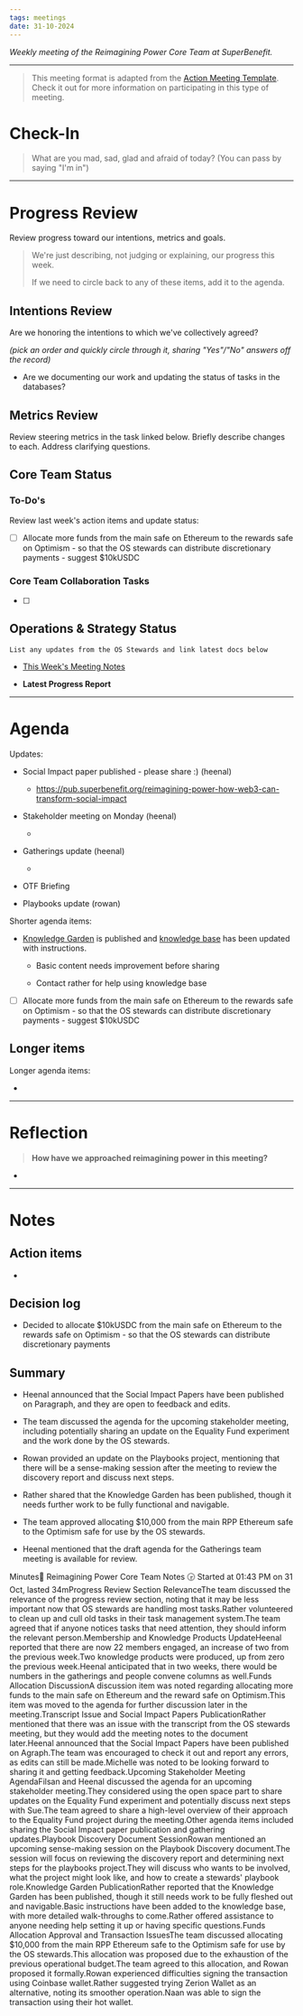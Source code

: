 ```yaml
---
tags: meetings
date: 31-10-2024
---
```

_Weekly meeting of the Reimagining Power Core Team at SuperBenefit._

---

> This meeting format is adapted from the [Action Meeting Template](https://medium.com/the-ready/how-to-facilitate-the-best-meeting-your-team-will-have-this-week-763f31b6d7d). Check it out for more information on participating in this type of meeting.

# Check-In

> What are you mad, sad, glad and afraid of today? (You can pass by saying "I'm in")

---

# Progress Review

Review progress toward our intentions, metrics and goals.

> We're just describing, not judging or explaining, our progress this week.
>
> If we need to circle back to any of these items, add it to the agenda.

## Intentions Review

Are we honoring the intentions to which we've collectively agreed?

_(pick an order and quickly circle through it, sharing "Yes"/"No" answers off the record)_

- Are we documenting our work and updating the status of tasks in the databases?

## Metrics Review

Review steering metrics in the task linked below. Briefly describe changes to each. Address clarifying questions.

 

## Core Team Status

### To-Do's

Review last week's action items and update status:

- [ ] Allocate more funds from the main safe on Ethereum to the rewards safe on Optimism - so that the OS stewards can distribute discretionary payments - suggest $10kUSDC

### Core Team Collaboration Tasks

- [ ] 

## Operations & Strategy Status

`List any updates from the OS Stewards and link latest docs below`

- [This Week's Meeting Notes](https://app.charmverse.io/superbenefit/rpp-os-stewards-weekly-meeting-13-29-10-24-9965563811125873)

- **Latest Progress Report**

---

# Agenda

Updates:

- Social Impact paper published - please share :) (heenal)

  - https://pub.superbenefit.org/reimagining-power-how-web3-can-transform-social-impact

- Stakeholder meeting on Monday (heenal)

  -  

- Gatherings update (heenal)

  -  

- OTF Briefing

- Playbooks update (rowan)

Shorter agenda items:

- [Knowledge Garden](https://knowledge.superbenefit.org/) is published and [knowledge base](https://github.com/superbenefit/knowledge-base) has been updated with instructions.

  - Basic content needs improvement before sharing

  - Contact rather for help using knowledge base

- [ ] Allocate more funds from the main safe on Ethereum to the rewards safe on Optimism - so that the OS stewards can distribute discretionary payments - suggest $10kUSDC

## Longer items

Longer agenda items:

- 

---

# Reflection 

> **How have we approached reimagining power in this meeting?**

-  

---

# Notes

## Action items

- 

## Decision log

-   Decided to allocate $10kUSDC from the main safe on Ethereum to the rewards safe on Optimism - so that the OS stewards can distribute discretionary payments

## Summary

- Heenal announced that the Social Impact Papers have been published on Paragraph, and they are open to feedback and edits.

- The team discussed the agenda for the upcoming stakeholder meeting, including potentially sharing an update on the Equality Fund experiment and the work done by the OS stewards.

- Rowan provided an update on the Playbooks project, mentioning that there will be a sense-making session after the meeting to review the discovery report and discuss next steps.

- Rather shared that the Knowledge Garden has been published, though it needs further work to be fully functional and navigable.

- The team approved allocating $10,000 from the main RPP Ethereum safe to the Optimism safe for use by the OS stewards.

- Heenal mentioned that the draft agenda for the Gatherings team meeting is available for review.

Minutes📝 Reimagining Power Core Team Notes 🕞 Started at 01:43 PM on 31 Oct, lasted 34mProgress Review Section RelevanceThe team discussed the relevance of the progress review section, noting that it may be less important now that OS stewards are handling most tasks.Rather volunteered to clean up and cull old tasks in their task management system.The team agreed that if anyone notices tasks that need attention, they should inform the relevant person.Membership and Knowledge Products UpdateHeenal reported that there are now 22 members engaged, an increase of two from the previous week.Two knowledge products were produced, up from zero the previous week.Heenal anticipated that in two weeks, there would be numbers in the gatherings and people convene columns as well.Funds Allocation DiscussionA discussion item was noted regarding allocating more funds to the main safe on Ethereum and the reward safe on Optimism.This item was moved to the agenda for further discussion later in the meeting.Transcript Issue and Social Impact Papers PublicationRather mentioned that there was an issue with the transcript from the OS stewards meeting, but they would add the meeting notes to the document later.Heenal announced that the Social Impact Papers have been published on Agraph.The team was encouraged to check it out and report any errors, as edits can still be made.Michelle was noted to be looking forward to sharing it and getting feedback.Upcoming Stakeholder Meeting AgendaFilsan and Heenal discussed the agenda for an upcoming stakeholder meeting.They considered using the open space part to share updates on the Equality Fund experiment and potentially discuss next steps with Sue.The team agreed to share a high-level overview of their approach to the Equality Fund project during the meeting.Other agenda items included sharing the Social Impact paper publication and gathering updates.Playbook Discovery Document SessionRowan mentioned an upcoming sense-making session on the Playbook Discovery document.The session will focus on reviewing the discovery report and determining next steps for the playbooks project.They will discuss who wants to be involved, what the project might look like, and how to create a stewards' playbook role.Knowledge Garden PublicationRather reported that the Knowledge Garden has been published, though it still needs work to be fully fleshed out and navigable.Basic instructions have been added to the knowledge base, with more detailed walk-throughs to come.Rather offered assistance to anyone needing help setting it up or having specific questions.Funds Allocation Approval and Transaction IssuesThe team discussed allocating $10,000 from the main RPP Ethereum safe to the Optimism safe for use by the OS stewards.This allocation was proposed due to the exhaustion of the previous operational budget.The team agreed to this allocation, and Rowan proposed it formally.Rowan experienced difficulties signing the transaction using Coinbase wallet.Rather suggested trying Zerion Wallet as an alternative, noting its smoother operation.Naan was able to sign the transaction using their hot wallet.

## 